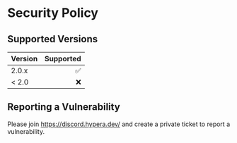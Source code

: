 # Security Policy

## Supported Versions

| Version | Supported          |
| :------ | -----------------: |
| 2.0.x   | :white_check_mark: |
| < 2.0   | :x:                |


## Reporting a Vulnerability

Please join https://discord.hypera.dev/ and create a private ticket to report a vulnerability.
